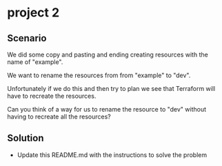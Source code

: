 # project 2

## Scenario

We did some copy and pasting and ending creating resources with the name of "example".

We want to rename the resources from from "example" to "dev".

Unfortunately if we do this and then try to plan we see that Terraform will have to recreate the resources.

Can you think of a way for us to rename the resource to "dev" without having to recreate all the resources?

## Solution

- Update this README.md with the instructions to solve the problem
